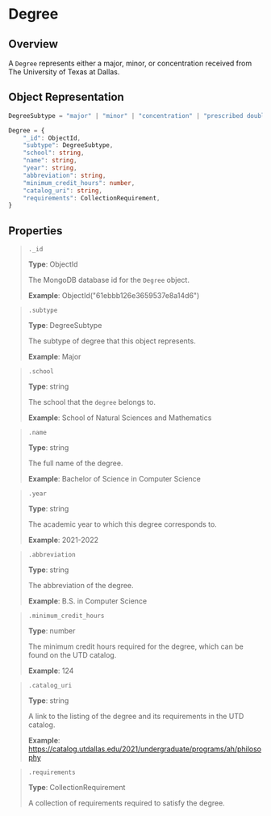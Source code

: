 # Degree
## Overview

A `Degree` represents either a major, minor, or concentration received from The University of Texas at Dallas.

## Object Representation
```ts
DegreeSubtype = "major" | "minor" | "concentration" | "prescribed double major"

Degree = {
    "_id": ObjectId,
    "subtype": DegreeSubtype,
    "school": string,
    "name": string,
    "year": string,
    "abbreviation": string,
    "minimum_credit_hours": number,
    "catalog_uri": string,
    "requirements": CollectionRequirement,
}
```

## Properties
> `._id`
>
> **Type**: ObjectId
>
> The MongoDB database id for the `Degree` object.
>
> **Example**: ObjectId("61ebbb126e3659537e8a14d6")

> `.subtype`
>
> **Type**: DegreeSubtype
>
> The subtype of degree that this object represents.
>
> **Example**: Major

> `.school`
>
> **Type**: string
>
> The school that the `degree` belongs to.
>
> **Example**: School of Natural Sciences and Mathematics

> `.name`
>
> **Type**: string
>
> The full name of the degree.
>
> **Example**: Bachelor of Science in Computer Science

> `.year`
> 
> **Type**: string
>
> The academic year to which this degree corresponds to.
>
> **Example**: 2021-2022

> `.abbreviation`
>
> **Type**: string
>
>The abbreviation of the degree.
>
> **Example**: B.S. in Computer Science

> `.minimum_credit_hours`
>
> **Type**: number
>
> The minimum credit hours required for the degree, which can be found on the UTD catalog.
>
> **Example**: 124

> `.catalog_uri`
>
> **Type**: string
>
> A link to the listing of the degree and its requirements in the UTD catalog.
>
> **Example**: https://catalog.utdallas.edu/2021/undergraduate/programs/ah/philosophy

> `.requirements`
>
> **Type**: CollectionRequirement
>
> A collection of requirements required to satisfy the degree.
